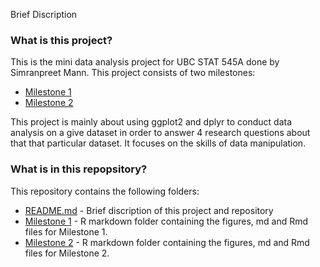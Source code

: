  Brief Discription 
### What is this project?
This is the mini data analysis project for UBC STAT 545A done by Simranpreet Mann. This project consists of two milestones:
  - [Milestone 1](https://stat545.stat.ubc.ca/mini-project/mini-project-1/)
  - [Milestone 2](https://stat545.stat.ubc.ca/mini-project/mini-project-2/)

This project is mainly about using ggplot2 and dplyr to conduct data analysis on a give dataset in order to answer 4 research questions about that that particular dataset. It focuses on the skills of data manipulation.
  
### What is in this repopsitory?
This repository contains the following folders:
- [README.md]() - Brief discription of this project and repository
- [Milestone 1](https://github.com/stat545ubc-2022/mda-simranpreetmann/tree/main/Milestone1) - R markdown folder containing the figures, md and Rmd files for Milestone 1.
- [Milestone 2](https://github.com/stat545ubc-2022/mda-simranpreetmann/tree/main/Milestone2) - R markdown folder containing the figures, md and Rmd files for Milestone 2.
